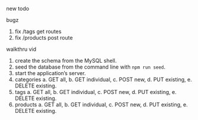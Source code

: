 new todo

bugz
1. fix /tags get routes
2. fix /products post route

walkthru vid
1. create the schema from the MySQL shell.
2. seed the database from the command line with ` npm run seed `.
3. start the application’s server.
4. categories 
    a. GET all,
    b. GET individual,
    c. POST new,
    d. PUT existing,
    e. DELETE existing.
5. tags
    a. GET all,
    b. GET individual,
    c. POST new,
    d. PUT existing,
    e. DELETE existing.
6. products
    a. GET all,
    b. GET individual,
    c. POST new,
    d. PUT existing,
    e. DELETE existing.
